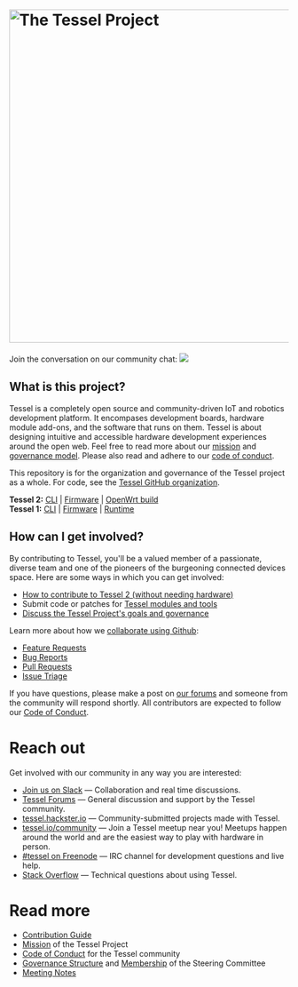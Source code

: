 # <img src="https://cloud.githubusercontent.com/assets/80639/7736468/c78ac686-fef8-11e4-9931-cc3ef8fd37a0.png" width="600" alt="The Tessel Project">

Join the conversation on our community chat: <img src="https://tessel-slack.herokuapp.com/badge.svg">

## What is this project?
Tessel is a completely open source and community-driven IoT and robotics development platform. It encompases development boards, hardware module add-ons, and the software that runs on them. Tessel is about designing intuitive and accessible hardware development experiences around the open web. Feel free to read more about our [mission](MISSION.md) and [governance model](GOVERNANCE.md). Please also read and adhere to our [code of conduct](https://github.com/tessel/project/blob/master/CONDUCT.md).

This repository is for the organization and governance of the Tessel project as a whole. For code, see the [Tessel GitHub organization](https://github.com/tessel). 

**Tessel 2:** [CLI](https://github.com/tessel/t2-cli) | [Firmware](https://github.com/tessel/t2-firmware) | [OpenWrt build](https://github.com/tessel/openwrt-tessel)  
**Tessel 1:** [CLI](https://github.com/tessel/cli) | [Firmware](https://github.com/tessel/t1-firmware) | [Runtime](https://github.com/tessel/t1-runtime)

## How can I get involved?

By contributing to Tessel, you'll be a valued member of a passionate, diverse team and one of the pioneers of the burgeoning connected devices space. Here are some ways in which you can get involved:

* [How to contribute to Tessel 2 (without needing hardware)](https://tessel.io/blog/118385488827/contributing-to-tessel-2-without-hardware)
* Submit code or patches for [Tessel modules and tools](https://github.com/tessel)
* [Discuss the Tessel Project's goals and governance](https://github.com/tessel/project/issues)

Learn more about how we [collaborate using Github](CONTRIBUTING.md):

* [Feature Requests](CONTRIBUTING.md#feature-requests)
* [Bug Reports](CONTRIBUTING.md#bug-reports)
* [Pull Requests](CONTRIBUTING.md#pull-requests)
* [Issue Triage](CONTRIBUTING.md#issue-triage)

If you have questions, please make a post on [our forums](https://forums.tessel.io) and someone from the community will respond shortly. All contributors are expected to follow our [Code of Conduct](Conduct.md).

# Reach out

Get involved with our community in any way you are interested:

* [Join us on Slack](https://tessel-slack.herokuapp.com/) &mdash; Collaboration and real time discussions.
* [Tessel Forums](https://forums.tessel.io/) &mdash; General discussion and support by the Tessel community.
* [tessel.hackster.io](http://tessel.hackster.io) &mdash; Community-submitted projects made with Tessel.
* [tessel.io/community](http://tessel.io/community) &mdash; Join a Tessel meetup near you! Meetups happen around the world and are the easiest way to play with hardware in person.
* [#tessel on Freenode](https://www.irccloud.com/#!/chat.freenode.net:6667/%23tessel) &mdash; IRC channel for development questions and live help.
* [Stack Overflow](http://stackoverflow.com/questions/tagged/tessel) &mdash; Technical questions about using Tessel.

# Read more 

* [Contribution Guide](CONTRIBUTING.md)
* [Mission](MISSION.md) of the Tessel Project
* [Code of Conduct](CONDUCT.md) for the Tessel community
* [Governance Structure](GOVERNANCE.md) and [Membership](TEAM.md) of the Steering Committee
* [Meeting Notes](meetings/)


